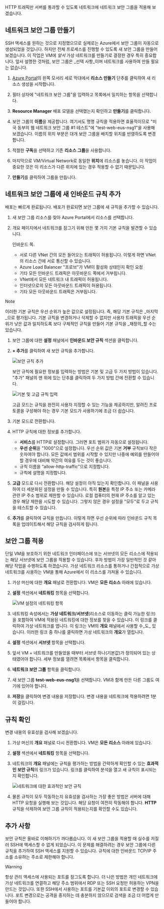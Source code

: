 HTTP 트래픽만 서버를 통과할 수 있도록 네트워크에 네트워크 보안 그룹을 적용해 보겠습니다.

## <a name="create-a-network-security-group"></a>네트워크 보안 그룹 만들기

SSH 액세스를 원하는 것으로 지정했으므로 실제로는 Azure에서 보안 그룹이 자동으로 생성되었을 것입니다. 하지만 전체 프로세스를 진행할 수 있도록 새 보안 그룹을 만들어 보겠습니다. 이 작업은 VM에 _앞서_ 가상 네트워크를 만들기로 결정한 경우 특히 중요합니다. 앞서 설명한 것처럼, 보안 그룹은 _선택 사항_이며 네트워크를 사용하여 만들 필요는 없습니다.

1. [Azure Portal](https://portal.azure.com?azure-portal=true)의 왼쪽 모서리 세로 막대에서 **리소스 만들기** 단추를 클릭하여 새 리소스 생성을 시작합니다.

1. 필터 상자에 "네트워크 보안 그룹"을 입력하고 목록에서 일치하는 항목을 선택합니다.

1. **Resource Manager** 배포 모델을 선택했는지 확인하고 **만들기**를 클릭합니다.

1. 보안 그룹의 **이름**을 제공합니다. 여기서도 명명 규칙을 적용하면 효율적이므로 "미국 동부의 웹 네트워크 보안 그룹 #1 테스트"에 "test-web-eus-nsg1"을 사용해 보겠습니다. 이름의 위치 부분은 대개 보안 그룹을 배치할 위치를 반영하도록 변경합니다.

1. 적절한 **구독**을 선택하고 기존 **리소스 그룹**을 사용합니다.

1. 마지막으로 VM/Virtual Network로 동일한 **위치**에 리소스를 놓습니다. 이 작업이 중요한 것은 이 리소스가 다른 위치에 있는 경우 적용할 수 없기 때문입니다.

1. **만들기**를 클릭하여 그룹을 만듭니다.

## <a name="add-a-new-inbound-rule-to-our-network-security-group"></a>네트워크 보안 그룹에 새 인바운드 규칙 추가

배포는 빠르게 완료됩니다. 배포가 완료되면 보안 그룹에 새 규칙을 추가할 수 있습니다.

1. 새 보안 그룹 리소스를 찾아 Azure Portal에서 리소스를 선택합니다.

1. 개요 페이지에서 네트워크를 잠그기 위해 만든 몇 가지 기본 규칙을 발견할 수 있습니다.

    인바운드 쪽.

    - 서로 다른 VNet 간의 모든 들어오는 트래픽이 허용됩니다. 이렇게 하면 VNet의 리소스 간에 서로 통신할 수 있습니다.
    - Azure Load Balancer "프로브"가 VM이 활성화 상태인지 확인 요청
    - 기타 모든 인바운드 트래픽은 아웃바운드 쪽에서 거부됩니다.
    - VNet에서 모든 네트워크 내 트래픽이 허용됩니다.
    - 인터넷으로의 모든 아웃바운드 트래픽이 허용됩니다.
    - 기타 모든 아웃바운드 트래픽은 거부됩니다.

> [!NOTE]
> 이러한 기본 규칙은 우선 순위가 높은 값으로 설정됩니다. 즉, 해당 기본 규칙은 _마지막_으로 평가됩니다. 기본 규칙을 변경하거나 삭제할 수 없지만 사용자 트래픽을 우선 순위가 낮은 값과 일치하도록 보다 구체적인 규칙을 만들어 기본 규칙을 _재정의_할 수는 있습니다.

1. 보안 그룹에 대한 **설정** 패널에서 **인바운드 보안 규칙** 섹션을 클릭합니다.

1. **+ 추가**를 클릭하여 새 보안 규칙을 추가합니다.

    ![보안 규칙 추가](../media-drafts/8-add-rule.png)

    보안 규칙에 필요한 정보를 입력하는 방법은 기본 및 고급 두 가지 방법이 있습니다. "추가" 패널의 맨 위에 있는 단추를 클릭하여 두 가지 방법 간에 전환할 수 있습니다.

    ![기본 및 고급 규칙 입력](../media-drafts/8-advanced-create-rule.png)

    고급 모드는 규칙을 완전히 사용자 지정할 수 있는 기능을 제공하지만, 알려진 프로토콜을 구성해야 하는 경우 기본 모드가 사용하기에 조금 더 쉽습니다.

1. 기본 모드로 전환합니다.

1. HTTP 규칙에 대한 정보를 추가합니다.

    - **서비스**를 HTTP로 설정합니다. 그러면 포트 범위가 자동으로 설정됩니다.
    - **우선 순위**을 "1000"으로 설정합니다. 우선 순위 값은 기본 **거부** 규칙보다 작은 숫자여야 합니다. 모든 값에서 범위를 시작할 수 있지만 나중에 예외를 만들어야 할 경우에 대비해 약간의 여유를 두는 것이 좋습니다.
    - 규칙 이름을 “allow-http-traffic”으로 지정합니다.
    - 규칙에 설명을 지정합니다.

1. **고급** 모드로 다시 전환합니다. 해당 설정이 아직 있는지 확인합니다. 이 패널을 사용하여 더 세분화된 설정을 만들 수 있습니다. 특히 **원본**을 특정 IP 주소 또는 카메라 관련 IP 주소 범위로 제한할 수 있습니다. 로컬 컴퓨터의 현재 IP 주소를 알고 있는 경우 해당 제한을 시도할 수 있습니다. 그렇지 않은 경우 설정을 "모두"로 두고 규칙을 테스트할 수 있습니다.

1. **추가**를 클릭하여 규칙을 만듭니다. 이렇게 하면 우선 순위에 따라 인바운드 규칙 목록을 업데이트해서 해당 규칙을 검사하게 됩니다.
    
## <a name="apply-the-security-group"></a>보안 그룹 적용

단일 VM을 보호하기 위한 네트워크 인터페이스에 또는 서브넷의 모든 리소스에 적용되는 해당 서브넷에 보안 그룹을 적용할 수 있습니다. 후자 방법이 가장 일반적인 것 같아 해당 작업을 수행하도록 하겠습니다. 가상 네트워크 리소스를 통하거나 간접적으로 가상 네트워크를 사용하는 VM을 통해 Azure에서 이 리소스를 가져올 수 있습니다.

1. 가상 머신에 대한 **개요** 패널로 전환합니다. VM은 **모든 리소스** 아래에 있습니다.

1. **설정** 섹션에서 **네트워킹** 항목을 선택합니다.

    ![VM 설정의 네트워킹 항목](../media-drafts/8-network-settings.png)

1. 네트워킹 속성에서는 **가상 네트워크/서브넷**(리소스로 이동하는 클릭 가능한 링크)을 포함하여 VM에 적용된 네트워킹에 대한 정보를 찾을 수 있습니다. 이 링크를 클릭하여 가상 네트워크를 엽니다. 이 링크는 VM의 **개요** 패널에서 사용할 수_도_ 있습니다. 이러한 링크 중 하나를 클릭하면 가상 네트워크의 **개요**가 열립니다.

1. **설정** 섹션에서 **서브넷** 항목을 선택합니다.

1. 앞서 VM + 네트워크를 만들었을 때부터 서브넷 하나(기본값)가 정의되어 있는 상태였어야 합니다. 세부 정보를 열려면 목록에서 항목을 클릭합니다.

1. **네트워크 보안 그룹** 항목을 클릭합니다.

1. 새 보안 그룹 **test-web-eus-nsg1**을 선택합니다. VM과 함께 만든 다른 그룹도 여기에 있어야 합니다.

1. **저장**을 클릭하여 변경 내용을 저장합니다. 변경 내용을 네트워크에 적용하려면 1분이 걸립니다.

## <a name="verify-the-rules"></a>규칙 확인

변경 내용의 유효성을 검사해 보겠습니다.

1. 가상 머신의 **개요** 패널로 다시 전환합니다. VM은 **모든 리소스** 아래에 있습니다.

1. **설정** 섹션에서 **네트워킹** 항목을 선택합니다.

1. 네트워크의 **개요** 패널에는 규칙을 평가하는 방법을 간략하게 확인할 수 있는 **효과적인 보안 규칙**의 링크가 있습니다. 링크를 클릭하여 분석을 열고 새 규칙이 표시되는지 확인합니다.

    ![네트워크에 대한 효과적인 보안 규칙](../media-drafts/8-effective-rules.png)

1. 물론 규칙이 모두 작동하는지 유효성을 검사하는 가장 좋은 방법은 서버에 대해 HTTP 요청을 실행해 보는 것입니다. 해당 요청이 여전히 작동해야 합니다. **HTTP** 규칙을 삭제하여 보안 그룹 규칙이 적용되는지를 확인할 수도 있습니다.

## <a name="one-more-thing"></a>추가 사항

보안 규칙은 올바로 이해하기가 까다롭습니다. 이 새 보안 그룹을 적용할 때 실수를 저질러 SSH에 액세스할 수 없게 되었습니다. 이 문제를 해결하려는 경우 보안 그룹에 다른 규칙을 추가하여 SSH 액세스를 지원할 수 있습니다. 규칙에 대한 인바운드 TCP/IP 주소를 소유하는 주소로 제한해야 합니다.

> [!WARNING]
> 항상 관리 액세스에 사용되는 포트를 잠그도록 합니다. 더 나은 방법은 개인 네트워크에 가상 네트워크를 연결하고 해당 주소 범위에서 RDP 또는 SSH 요청만 허용하는 VPN을 만드는 것입니다. 또한 SSH에서 사용하는 포트를 기본값 이외의 포트로 변경할 수 있습니다. 포트 변경으로는 공격을 중지하는 데 충분하지 않으므로 검색을 조금 더 어렵게 만들어야 합니다.